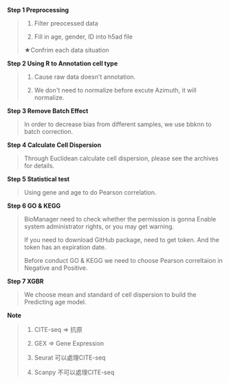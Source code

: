 **Step 1 Preprocessing** 
>    1. Filter preocessed data
>
> 
>    2. Fill in age, gender, ID into h5ad file
>
> 
>    ★Confrim each data situation

**Step 2 Using R to Annotation cell type**
>    1. Cause raw data doesn't annotation.
>
>       
>    2. We don't need to normalize before excute Azimuth, it will normalize. 


**Step 3 Remove Batch Effect**
>   In order to decrease bias from different samples, we use bbknn to batch correction.


**Step 4 Calculate Cell Dispersion**
>   Through Euclidean calculate cell dispersion, please see the archives for details.


**Step 5 Statistical test**
>   Using gene and age to do Pearson correlation.


**Step 6 GO & KEGG** 
>    BioManager need to check whether the permission is gonna Enable system administrator rights, or you may get warning.
>
>    If you need to download GitHub package, need to get token. And the token has an expiration date.
>
>    Before conduct GO & KEGG we need to choose Pearson correltaion in Negative and Positive.


**Step 7 XGBR** 
>    We choose mean and standard of cell dispersion to build the Predicting age model.


**Note**
>    1. CITE-seq => 抗原
> 
>    2. GEX => Gene Expression
>
>    3. Seurat 可以處理CITE-seq
>
>    4. Scanpy 不可以處理CITE-seq
